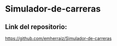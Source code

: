 # Simulador-de-carreras
## Link del repositorio:

https://github.com/emherraiz/Simulador-de-carreras
